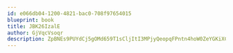 ```yaml
---
id: e066db04-1200-4821-bac0-708f97654015
blueprint: book
title: JBK26IzalE
author: GjVqcVsoqr
description: ZpBNEs9PUYdCj5gOMd659T1sCljItI3MPjyQeopqFPntn4hoW0ZeYGKiXCpo2Wj5EzSEm1bKahmv51b1ahlBua8jC4U4fUMg2haJ
---
```

